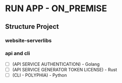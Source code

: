 # RUN APP - ON_PREMISE

## Structure Project
### website-serverlibs

### api and cli
- [ ] (API SERVICE AUTHENTICATION) - Golang
- [ ] (API SERVICE GENERATOR TOKEN LICENSE) - Rust
- [ ] (CLI - POLYPHIA) - Python